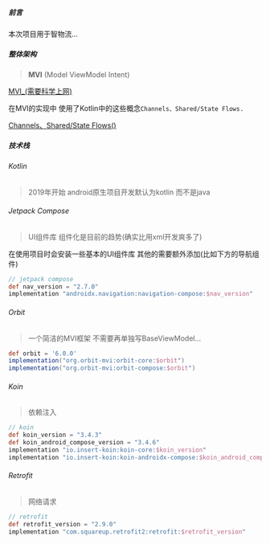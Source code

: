 ##### 前言

本次项目用于智物流...

##### 整体架构

> **MVI** (Model ViewModel Intent)

[MVI_(需要科学上网)](https://proandroiddev.com/mvi-architecture-with-kotlin-flows-and-channels-d36820b2028d)

在MVI的实现中 使用了Kotlin中的这些概念`Channels、Shared/State Flows.`

[Channels、Shared/State Flows()](https://medium.com/swlh/introduction-to-flow-channel-and-shared-stateflow-e1c28c5bc755)

##### 技术栈

###### Kotlin

> 2019年开始 android原生项目开发默认为kotlin  而不是java

###### Jetpack Compose

> UI组件库  组件化是目前的趋势(确实比用xml开发爽多了)

在使用项目时会安装一些基本的UI组件库  其他的需要额外添加(比如下方的导航组件)

```groovy
// jetpack compose
def nav_version = "2.7.0"
implementation "androidx.navigation:navigation-compose:$nav_version"
```

###### Orbit

> 一个简洁的MVI框架  不需要再单独写BaseViewModel...

```groovy
def orbit = '6.0.0'
implementation("org.orbit-mvi:orbit-core:$orbit")
implementation("org.orbit-mvi:orbit-compose:$orbit")
```

###### Koin

> 依赖注入

```groovy
// koin
def koin_version = "3.4.3"
def koin_android_compose_version = "3.4.6"
implementation "io.insert-koin:koin-core:$koin_version"
implementation "io.insert-koin:koin-androidx-compose:$koin_android_compose_version"
```

###### Retrofit

> 网络请求

```groovy
// retrofit
def retrofit_version = "2.9.0"
implementation "com.squareup.retrofit2:retrofit:$retrofit_version"
```

